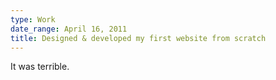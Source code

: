 ```yaml
---
type: Work
date_range: April 16, 2011
title: Designed & developed my first website from scratch
---
```


It was terrible. 